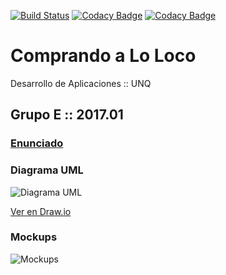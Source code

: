 [![Build Status](https://travis-ci.org/alanmtk/Grupo-E-012017.svg?branch=master)](https://travis-ci.org/alanmtk/Grupo-E-012017)
[![Codacy Badge](https://api.codacy.com/project/badge/Grade/80716585d03d4c6fa1eded88cfa4dec1)](https://www.codacy.com/app/leandro-jdl/Grupo-E-012017?utm_source=github.com&amp;utm_medium=referral&amp;utm_content=alanmtk/Grupo-E-012017&amp;utm_campaign=Badge_Grade)
[![Codacy Badge](https://api.codacy.com/project/badge/Coverage/80716585d03d4c6fa1eded88cfa4dec1)](https://www.codacy.com/app/leandro-jdl/Grupo-E-012017?utm_source=github.com&utm_medium=referral&utm_content=alanmtk/Grupo-E-012017&utm_campaign=Badge_Coverage)

# Comprando a Lo Loco

Desarrollo de Aplicaciones :: UNQ

## Grupo E :: 2017.01

### [Enunciado](https://docs.google.com/document/d/12mQ0RNt8awqc2ow6FsQvsXm-AQiGmC-xlM9b2A_OPRA/edit)

### Diagrama UML

![Diagrama UML][uml]

[Ver en Draw.io][uml.io]

### Mockups

![Mockups][mockups]




[uml]: https://raw.githubusercontent.com/alanmtk/Grupo-E-012017/master/doc/design.png

[uml.io]: https://drive.google.com/file/d/0B5NnQ8dedsGLanVFOTV5SDVJcE0/view?ts=58d55080

[mockups]: https://raw.githubusercontent.com/alanmtk/Grupo-E-012017/master/doc/mockups.png
